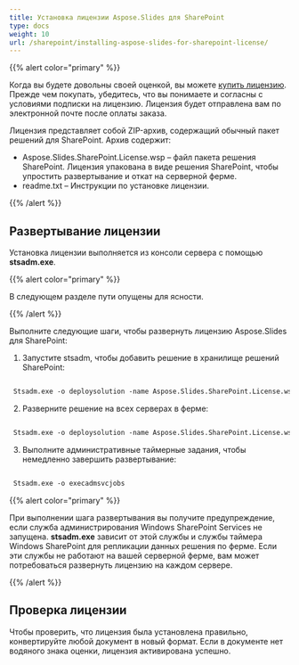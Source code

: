 ```yaml
---
title: Установка лицензии Aspose.Slides для SharePoint
type: docs
weight: 10
url: /sharepoint/installing-aspose-slides-for-sharepoint-license/
---
```


{{% alert color="primary" %}} 

Когда вы будете довольны своей оценкой, вы можете [купить лицензию](https://purchase.aspose.com/buy). Прежде чем покупать, убедитесь, что вы понимаете и согласны с условиями подписки на лицензию. Лицензия будет отправлена вам по электронной почте после оплаты заказа.

Лицензия представляет собой ZIP-архив, содержащий обычный пакет решений для SharePoint. Архив содержит:

- Aspose.Slides.SharePoint.License.wsp – файл пакета решения SharePoint. Лицензия упакована в виде решения SharePoint, чтобы упростить развертывание и откат на серверной ферме.
- readme.txt – Инструкции по установке лицензии.

{{% /alert %}} 
## **Развертывание лицензии**
Установка лицензии выполняется из консоли сервера с помощью **stsadm.exe**.

{{% alert color="primary" %}} 

В следующем разделе пути опущены для ясности.

{{% /alert %}} 

Выполните следующие шаги, чтобы развернуть лицензию Aspose.Slides для SharePoint:

1. Запустите stsadm, чтобы добавить решение в хранилище решений SharePoint:

``` xml

 Stsadm.exe -o deploysolution -name Aspose.Slides.SharePoint.License.wsp

```

2. Разверните решение на всех серверах в ферме:

``` xml

 Stsadm.exe -o deploysolution -name Aspose.Slides.SharePoint.License.wsp -immediate -force

```

3. Выполните административные таймерные задания, чтобы немедленно завершить развертывание:

``` xml

 Stsadm.exe -o execadmsvcjobs

```

{{% alert color="primary" %}} 

При выполнении шага развертывания вы получите предупреждение, если служба администрирования Windows SharePoint Services не запущена. **stsadm.exe** зависит от этой службы и службы таймера Windows SharePoint для репликации данных решения по ферме. Если эти службы не работают на вашей серверной ферме, вам может потребоваться развернуть лицензию на каждом сервере.

{{% /alert %}} 
## **Проверка лицензии**
Чтобы проверить, что лицензия была установлена правильно, конвертируйте любой документ в новый формат. Если в документе нет водяного знака оценки, лицензия активирована успешно.